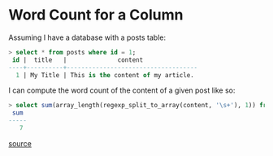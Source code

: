 # Word Count for a Column

Assuming I have a database with a posts table:

```sql
> select * from posts where id = 1;
 id |  title   |              content               
----+----------+------------------------------------
  1 | My Title | This is the content of my article. 
```

I can compute the word count of the content of a given post like so:

```sql
> select sum(array_length(regexp_split_to_array(content, '\s+'), 1)) from posts where id = 1;
 sum 
-----
   7 
```

[source](http://blog.lingohub.com/2013/07/sql-word-count-character-count-postgres/)
